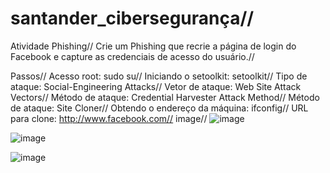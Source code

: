 # santander_cibersegurança//
Atividade Phishing//
Crie um Phishing que recrie a página de login do Facebook e capture as credenciais de acesso do usuário.//

Passos//
Acesso root: sudo su//
Iniciando o setoolkit: setoolkit//
Tipo de ataque: Social-Engineering Attacks//
Vetor de ataque: Web Site Attack Vectors//
Método de ataque: Credential Harvester Attack Method//
Método de ataque: Site Cloner//
Obtendo o endereço da máquina: ifconfig//
URL para clone: http://www.facebook.com//
image//
![image](https://github.com/user-attachments/assets/7a0fc00c-b59b-4beb-a935-65f50e6e7016)

![image](https://github.com/user-attachments/assets/533fe96b-38c4-418c-a7cf-523e51f31067)

![image](https://github.com/user-attachments/assets/7cf4c1eb-2536-44c0-9d52-56d7cd2f6f94)



